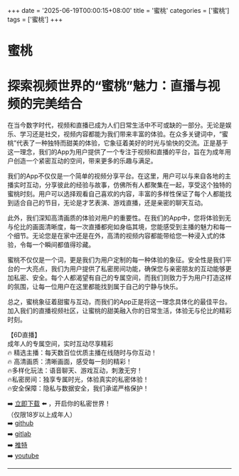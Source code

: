 +++
date = '2025-06-19T00:00:15+08:00'
title = '蜜桃'
categories = ['蜜桃']
tags = ['蜜桃']
+++

# 蜜桃

# 探索视频世界的“蜜桃”魅力：直播与视频的完美结合

在当今数字时代，视频和直播已成为人们日常生活中不可或缺的一部分。无论是娱乐、学习还是社交，视频内容都能为我们带来丰富的体验。在众多关键词中，“蜜桃”代表了一种独特而甜美的体验，它象征着美好的时光与愉快的交流。正是基于这一理念，我们的App为用户提供了一个专注于视频和直播的平台，旨在为成年用户创造一个紧密互动的空间，带来更多的乐趣与满足。

我们的App不仅仅是一个简单的视频分享平台。在这里，用户可以与来自各地的主播实时互动，分享彼此的经验与故事，仿佛所有人都聚集在一起，享受这个独特的蜜桃时刻。用户可以选择观看自己喜欢的内容，丰富的多样性保证了每个人都能找到适合自己的节目，无论是才艺表演、游戏直播，还是亲密的聊天互动。

此外，我们深知高清画质的体验对用户的重要性。在我们的App中，您将体验到无与伦比的画面清晰度，每一次直播都宛如身临其境，您能感受到主播的魅力和每一个细节。无论您是在家中还是在外，高清的视频内容都能带给您一种浸入式的体验，令每一个瞬间都值得珍藏。

蜜桃不仅仅是一个词，更是我们为用户定制的每一种体验的象征。安全性是我们平台的一大亮点，我们为用户提供了私密房间功能，确保您与亲密朋友的互动能够更加私密、安全。每个人都渴望有自己的专属空间，而我们则致力于为用户打造这样的氛围，让每一位用户在这里都能找到属于自己的宁静与快乐。

总之，蜜桃象征着甜蜜与互动，而我们的App正是将这一理念具体化的最佳平台。加入我们的直播视频社区，让蜜桃的甜美融入你的日常生活，体验无与伦比的精彩时刻。

【6D直播】  
成年人的专属空间，实时互动尽享精彩  
🔥 精选主播：每天数百位优质主播在线随时与你互动！  
🔥 高清画质：清晰画面，感受每一刻的精彩！  
🔥多样化玩法：语音聊天、游戏互动，刺激无穷！  
🔥私密房间：独享专属时光，体验真实的私密体验！  
🔥安全保障：隐私与数据安全，我们承诺严格保护！

➡️ [立即下载](https://down123.s3.ap-east-1.amazonaws.com/down/down.html?channelCode=blog) ⬅️ ，开启你的私密世界！  
（仅限18岁以上成年人）  
➡️ [github](https://aldult-live.github.io/)  
➡️ [gitlab](https://seo-09598d.gitlab.io/)  
➡️ [推特](https://x.com/wegame33)  
➡️ [youtube](https://www.youtube.com/@6Dlive)  

---
